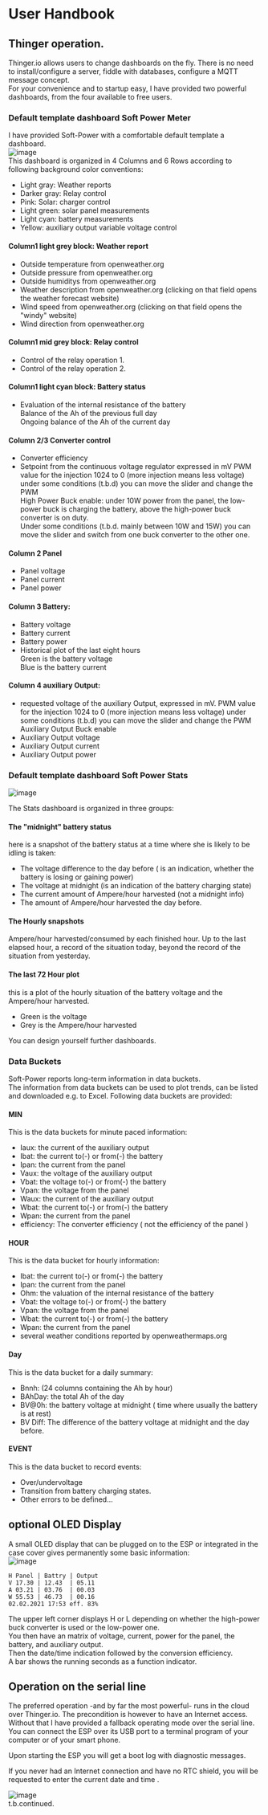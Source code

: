 # User Handbook

## Thinger operation.
Thinger.io allows users to change dashboards on the fly. There is no need to install/configure a server, fiddle with databases, configure a MQTT message concept.  
For your convenience and to startup easy, I have provided two powerful dashboards, from the four available to free users.

### Default template dashboard Soft Power Meter
I have provided Soft-Power with a comfortable default template a dashboard.  
![image](https://user-images.githubusercontent.com/14197155/107233248-ab483300-6a22-11eb-8ff1-b0c167e4400e.png)   
This dashboard is organized in 4 Columns and  6 Rows according to following background color conventions:
- Light gray: Weather reports
- Darker gray: Relay control
- Pink: Solar: charger control
- Light green: solar panel measurements
- Light cyan: battery measurements
- Yellow: auxiliary output variable voltage control

#### Column1 light grey block: Weather report
- Outside temperature from openweather.org
- Outside pressure from openweather.org
- Outside humiditys from openweather.org
- Weather description  from openweather.org (clicking on that field opens the weather forecast website)
- Wind speed  from openweather.org (clicking on that field opens the "windy" website)
- Wind direction from openweather.org

#### Column1 mid grey block: Relay control
- Control of the relay operation 1.
- Control of the relay operation 2.

#### Column1 light cyan block: Battery status
- Evaluation of the internal resistance of the battery  
  Balance of the Ah of the previous full day  
  Ongoing balance of the Ah of the current  day

#### Column 2/3  Converter control
- Converter efficiency
- Setpoint from the continuous voltage regulator expressed in mV
  PWM value for the injection 1024 to 0 (more injection means less voltage) under some conditions (t.b.d) you can move the slider and change the PWM  
  High Power Buck enable: under 10W power from the panel, the low-power buck is charging the battery, above the high-power buck converter is on duty.  
  Under some conditions (t.b.d. mainly between 10W and 15W) you can move the slider and switch from one buck converter to the other one. 

#### Column 2 Panel
- Panel voltage
- Panel current
- Panel power

#### Column 3 Battery:
- Battery voltage
- Battery current
- Battery power  
- Historical plot of the last eight hours  
  Green is the battery voltage  
  Blue is the battery current  
  
#### Column 4 auxiliary Output: 
- requested voltage of the auxiliary Output, expressed in mV. 
  PWM value for the injection 1024 to 0 (more injection means less voltage) under some conditions (t.b.d) you can move the slider and change the PWM  
  Auxiliary Output Buck enable
- Auxiliary Output voltage
- Auxiliary Output current
- Auxiliary Output power

### Default template dashboard Soft Power Stats

![image](https://user-images.githubusercontent.com/14197155/107235446-f9f6cc80-6a24-11eb-9073-522d2f5ca252.png)  

The Stats dashboard is organized in three groups:
#### The "midnight" battery status
here is a snapshot of the battery status at a time where she is likely to be idling is taken:
- The voltage difference to the day before ( is an indication, whether the battery is losing or gaining power)
- The voltage at midnight (is an indication of the battery charging state)
- The current amount of Ampere/hour harvested (not a midnight info)
- The amount of Ampere/hour harvested the day before.

#### The Hourly snapshots
Ampere/hour harvested/consumed by each finished hour. Up to the last elapsed hour, a record of the situation today, beyond the record of the situation from yesterday.

#### The last 72 Hour plot
this is a plot of the hourly situation of the battery voltage and the Ampere/hour harvested.
- Green is the voltage
- Grey is the Ampere/hour harvested

You can design yourself further dashboards.

### Data Buckets
Soft-Power reports long-term information in data buckets.  
The information from data buckets can be used to plot trends, can be listed and downloaded e.g. to Excel.
Following data buckets are provided:

#### MIN
This is the data buckets for minute paced information:
- Iaux: the current of the auxiliary output
- Ibat: the current to(-) or from(-) the battery
- Ipan: the current from the panel
- Vaux: the voltage of the auxiliary output
- Vbat: the voltage to(-) or from(-) the battery
- Vpan: the voltage from the panel
- Waux: the current of the auxiliary output
- Wbat: the current to(-) or from(-) the battery
- Wpan: the current from the panel
- efficiency: The converter efficiency ( not the efficiency of the panel )

#### HOUR
This is the data bucket for hourly information:
- Ibat: the current to(-) or from(-) the battery
- Ipan: the current from the panel
- Ohm: the valuation of the internal resistance of the battery
- Vbat: the voltage to(-) or from(-) the battery
- Vpan: the voltage from the panel
- Wbat: the current to(-) or from(-) the battery
- Wpan: the current from the panel
- several weather conditions reported by openweathermaps.org

#### Day
This is the data bucket for a daily summary:
- Bnnh:  (24 columns containing the Ah by hour)
- BAhDay: the total Ah of the day
- BV@0h: the battery voltage at midnight ( time where usually the battery is at rest)
- BV Diff: The difference of the battery voltage at midnight and the day before.

#### EVENT
This is the data bucket to record events:
- Over/undervoltage
- Transition from battery charging states.
- Other errors to be defined...

## optional OLED Display
A small OLED display that can be plugged on to the ESP or integrated in the case cover gives permanently some basic information:  
![image](https://user-images.githubusercontent.com/14197155/107244224-15b2a080-6a2e-11eb-9fbd-6c6ecc99ccb4.png)  
```
H Panel | Battry | Output
V 17.30 | 12.43  | 05.11
A 03.21 | 03.76  | 00.03
W 55.53 | 46.73  | 00.16
02.02.2021 17:53 eff. 83%
```
The upper left corner displays H or L depending on whether the high-power buck converter is used or the low-power one.  
You then have an matrix of voltage, current, power for the panel, the battery, and auxiliary output.  
Then the date/time indication followed by the conversion efficiency.  
A bar shows the running seconds as a function indicator.  

## Operation on the serial line
The preferred operation -and by far the most powerful- runs in the cloud over Thinger.io.
The precondition is however to have an Internet access. Without that I have provided a fallback operating mode over the serial line.  
You can connect the ESP over its USB port to a terminal program of your computer or of your smart phone.

Upon starting the ESP you will get a boot log with diagnostic messages.

If you never had an Internet connection and have no RTC shield, you will be requested to enter the current date and time .

![image](https://user-images.githubusercontent.com/14197155/107235100-9ff60700-6a24-11eb-9ed8-552b373d9c1a.png)  
t.b.continued.
  



